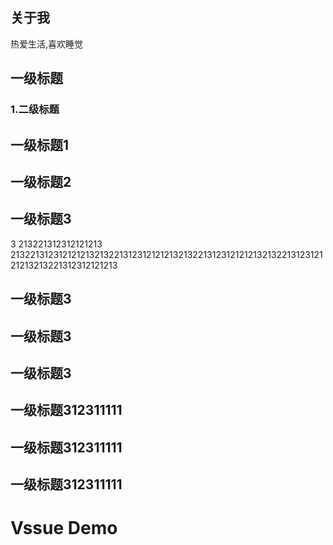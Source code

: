 
## 关于我

热爱生活,喜欢睡觉


## 一级标题

### 1.二级标题
## 一级标题1
## 一级标题2
## 一级标题3
3
213221312312121213
213221312312121213213221312312121213213221312312121213213221312312121213213221312312121213
## 一级标题3
## 一级标题3
## 一级标题3
## 一级标题312311111
## 一级标题312311111
## 一级标题312311111

# Vssue Demo

<Vssue/>